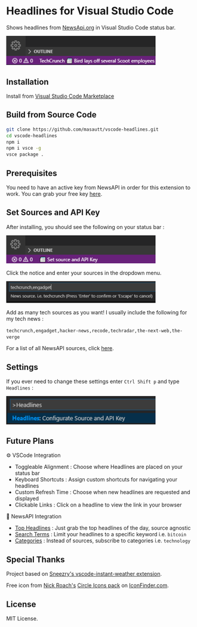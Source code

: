 # Headlines for Visual Studio Code

Shows headlines from [NewsApi.org](https://newsapi.org) in Visual Studio Code status bar.

<img width="400" src="https://raw.githubusercontent.com/masautt/vscode-headlines/master/resources/Headlines.PNG" />

## Installation

Install from [Visual Studio Code Marketplace](https://marketplace.visualstudio.com/items?itemName=masautt.vscode-headlines)

## Build from Source Code

```bash
git clone https://github.com/masautt/vscode-headlines.git
cd vscode-headlines
npm i
npm i vsce -g
vsce package .
```

## Prerequisites

You need to have an active key from NewsAPI in order for this extension to work. You can grab your free key [here](https://newsapi.org/register).


## Set Sources and API Key

After installing, you should see the following on your status bar :

<img width="400" src="https://github.com/masautt/vscode-headlines/blob/master/resources/Headlines2.PNG?raw=true" />

Click the notice and enter your sources in the dropdown menu.

<img width="400" src="https://github.com/masautt/vscode-headlines/blob/master/resources/Headlines3.PNG?raw=true" />

Add as many tech sources as you want! I usually include the following for my tech news : 

`techcrunch,engadget,hacker-news,recode,techradar,the-next-web,the-verge`

For a list of all NewsAPI sources, click [here](https://newsapi.org/docs/endpoints/sources).

## Settings

If you ever need to change these settings enter `Ctrl Shift p` and type `Headlines` :

<img width="400" src="https://github.com/masautt/vscode-headlines/blob/master/resources/Headlines4.PNG?raw=true" />



## Future Plans

⚙️ VSCode Integration 
* Toggleable Alignment : Choose where Headlines are placed on your status bar
* Keyboard Shortcuts : Assign custom shortcuts for navigating your headlines
* Custom Refresh Time : Choose when new headlines are requested and displayed
* Clickable Links : Click on a headline to view the link in your browser

📰 NewsAPI Integration
* [Top Headlines](https://newsapi.org/docs/endpoints/top-headlines) : Just grab the top headlines of the day, source agnostic
* [Search Terms](https://newsapi.org/docs/endpoints/everything) : Limit your headlines to a specific keyword i.e. `bitcoin`
* [Categories](https://newsapi.org/docs/endpoints/sources) : Instead of sources, subscribe to categories i.e. `technology`




## Special Thanks

Project based on [Sneezry's vscode-instant-weather extension](https://github.com/Sneezry/vscode-instant-weather).

Free icon from [Nick Roach's](https://www.elegantthemes.com/blog/freebie-of-the-week/beautiful-flat-icons-for-free) [Circle Icons pack](https://www.iconfinder.com/iconsets/circle-icons-1) on [IconFinder.com](https://www.iconfinder.com/).

## License

MIT License.